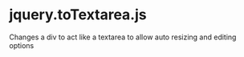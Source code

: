 jquery.toTextarea.js
====================

Changes a div to act like a textarea to allow auto resizing and editing options
